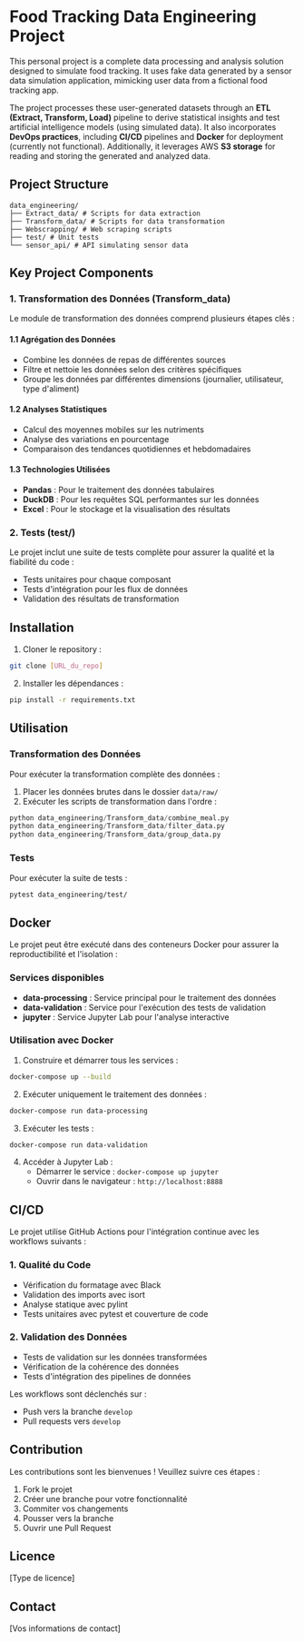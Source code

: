 # Food Tracking Data Engineering Project

This personal project is a complete data processing and analysis solution designed to simulate food tracking. It uses fake data generated by a sensor data simulation application, mimicking user data from a fictional food tracking app. 

The project processes these user-generated datasets through an **ETL (Extract, Transform, Load)** pipeline to derive statistical insights and test artificial intelligence models (using simulated data). It also incorporates **DevOps practices**, including **CI/CD** pipelines and **Docker** for deployment (currently not functional). Additionally, it leverages AWS **S3 storage** for reading and storing the generated and analyzed data.

## Project Structure

```
data_engineering/ 
├── Extract_data/ # Scripts for data extraction 
├── Transform_data/ # Scripts for data transformation 
├── Webscrapping/ # Web scraping scripts 
├── test/ # Unit tests 
└── sensor_api/ # API simulating sensor data

```

## Key Project Components

### 1. Transformation des Données (Transform_data)

Le module de transformation des données comprend plusieurs étapes clés :

#### 1.1 Agrégation des Données
- Combine les données de repas de différentes sources
- Filtre et nettoie les données selon des critères spécifiques
- Groupe les données par différentes dimensions (journalier, utilisateur, type d'aliment)

#### 1.2 Analyses Statistiques
- Calcul des moyennes mobiles sur les nutriments
- Analyse des variations en pourcentage
- Comparaison des tendances quotidiennes et hebdomadaires

#### 1.3 Technologies Utilisées
- **Pandas** : Pour le traitement des données tabulaires
- **DuckDB** : Pour les requêtes SQL performantes sur les données
- **Excel** : Pour le stockage et la visualisation des résultats

### 2. Tests (test/)

Le projet inclut une suite de tests complète pour assurer la qualité et la fiabilité du code :
- Tests unitaires pour chaque composant
- Tests d'intégration pour les flux de données
- Validation des résultats de transformation

## Installation

1. Cloner le repository :
```bash
git clone [URL_du_repo]
```

2. Installer les dépendances :
```bash
pip install -r requirements.txt
```

## Utilisation

### Transformation des Données

Pour exécuter la transformation complète des données :

1. Placer les données brutes dans le dossier `data/raw/`
2. Exécuter les scripts de transformation dans l'ordre :
```python
python data_engineering/Transform_data/combine_meal.py
python data_engineering/Transform_data/filter_data.py
python data_engineering/Transform_data/group_data.py
```

### Tests

Pour exécuter la suite de tests :
```bash
pytest data_engineering/test/
```

## Docker

Le projet peut être exécuté dans des conteneurs Docker pour assurer la reproductibilité et l'isolation :

### Services disponibles

- **data-processing** : Service principal pour le traitement des données
- **data-validation** : Service pour l'exécution des tests de validation
- **jupyter** : Service Jupyter Lab pour l'analyse interactive

### Utilisation avec Docker

1. Construire et démarrer tous les services :
```bash
docker-compose up --build
```

2. Exécuter uniquement le traitement des données :
```bash
docker-compose run data-processing
```

3. Exécuter les tests :
```bash
docker-compose run data-validation
```

4. Accéder à Jupyter Lab :
   - Démarrer le service : `docker-compose up jupyter`
   - Ouvrir dans le navigateur : `http://localhost:8888`

## CI/CD

Le projet utilise GitHub Actions pour l'intégration continue avec les workflows suivants :

### 1. Qualité du Code
- Vérification du formatage avec Black
- Validation des imports avec isort
- Analyse statique avec pylint
- Tests unitaires avec pytest et couverture de code

### 2. Validation des Données
- Tests de validation sur les données transformées
- Vérification de la cohérence des données
- Tests d'intégration des pipelines de données

Les workflows sont déclenchés sur :
- Push vers la branche `develop`
- Pull requests vers `develop`

## Contribution

Les contributions sont les bienvenues ! Veuillez suivre ces étapes :
1. Fork le projet
2. Créer une branche pour votre fonctionnalité
3. Commiter vos changements
4. Pousser vers la branche
5. Ouvrir une Pull Request

## Licence

[Type de licence]

## Contact

[Vos informations de contact]
